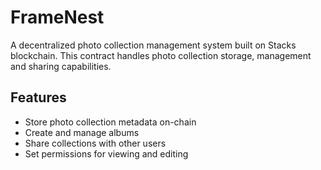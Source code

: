 # FrameNest

A decentralized photo collection management system built on Stacks blockchain. This contract handles photo collection storage, management and sharing capabilities.

## Features
- Store photo collection metadata on-chain
- Create and manage albums
- Share collections with other users
- Set permissions for viewing and editing